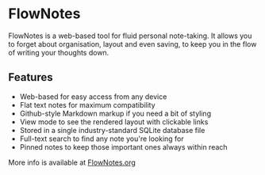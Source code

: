 # FlowNotes

FlowNotes is a web-based tool for fluid personal note-taking. It allows you to
forget about organisation, layout and even saving, to keep you in the flow of
writing your thoughts down.

## Features
* Web-based for easy access from any device
* Flat text notes for maximum compatibility
* Github-style Markdown markup if you need a bit of styling
* View mode to see the rendered layout with clickable links
* Stored in a single industry-standard SQLite database file
* Full-text search to find any note you're looking for
* Pinned notes to keep those important ones always within reach

More info is available at [FlowNotes.org](https://flownotes.org)
